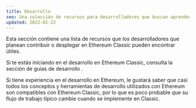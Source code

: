 ```yaml
---
title: Desarrollo
seo: Una colección de recursos para desarrolladores que buscan aprender más sobre cómo contribuir o desplegar aplicaciones en Ethereum Classic.
updated: 2022-02-22
---
```


Esta sección contiene una lista de recursos que los desarrolladores que planean contribuir o desplegar en Ethereum Classic pueden encontrar útiles.

Si te estás iniciando en el desarrollo en Ethereum Classic, consulta la sección de guías de desarrollo [](/guides/development).

Si tiene experiencia en el desarrollo en Ethereum, le gustará saber que casi todos los conceptos y herramientas de desarrollo utilizados con Ethereum son compatibles con Ethereum Classic, por lo que es poco probable que su flujo de trabajo típico cambie cuando se implemente en Classic.
